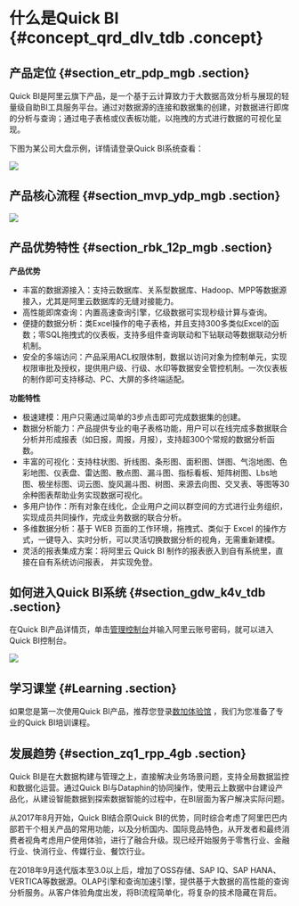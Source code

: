 # 什么是Quick BI {#concept_qrd_dlv_tdb .concept}

## 产品定位 {#section_etr_pdp_mgb .section}

Quick BI是阿里云旗下产品，是一个基于云计算致力于大数据高效分析与展现的轻量级自助BI工具服务平台。通过对数据源的连接和数据集的创建，对数据进行即席的分析与查询；通过电子表格或仪表板功能，以拖拽的方式进行数据的可视化呈现。

下图为某公司大盘示例，详情请登录Quick BI系统查看：

![](http://static-aliyun-doc.oss-cn-hangzhou.aliyuncs.com/assets/img/9062/155323916610653_zh-CN.png)

## 产品核心流程 {#section_mvp_ydp_mgb .section}

![](http://static-aliyun-doc.oss-cn-hangzhou.aliyuncs.com/assets/img/9062/155323916637888_zh-CN.png)

## 产品优势特性 {#section_rbk_12p_mgb .section}

**产品优势**

-   丰富的数据源接入：支持云数据库、关系型数据库、Hadoop、MPP等数据源接入，尤其是阿里云数据库的无缝对接能力。
-   高性能即席查询：内置高速查询引擎，亿级数据可实现秒级计算与查询。
-   便捷的数据分析：类Excel操作的电子表格，并且支持300多类似Excel的函数；零SQL拖拽式的仪表板，支持多组件查询联动和下钻联动等数据联动分析机制。
-   安全的多端访问：产品采用ACL权限体制，数据以访问对象为控制单元，实现权限审批及授权，提供用户级、行级、水印等数据安全管控机制。一次仪表板的制作即可支持移动、PC、大屏的多终端适配。

**功能特性**

-   极速建模：用户只需通过简单的3步点击即可完成数据集的创建。
-   数据分析能力：产品提供专业的电子表格功能，用户可以在线完成多数据联合分析并形成报表（如日报，周报，月报），支持超300个常规的数据分析函数。
-   丰富的可视化：支持柱状图、折线图、条形图、面积图、饼图、气泡地图、色彩地图、仪表盘、雷达图、散点图、漏斗图、指标看板、矩阵树图、Lbs地图、极坐标图、词云图、旋风漏斗图、树图、来源去向图、交叉表、等图等30余种图表帮助业务实现数据可视化。
-   多用户协作：所有对象在线化，企业用户之间以群空间的方式进行业务组织，实现成员共同操作，完成业务数据的联合分析。
-   多维数据分析：基于 WEB 页面的工作环境，拖拽式、类似于 Excel 的操作方式，一键导入、实时分析，可以灵活切换数据分析的视角，无需重新建模。
-   灵活的报表集成方案：将阿里云 Quick BI 制作的报表嵌入到自有系统里，直接在自有系统访问报表， 并实现免登。

## 如何进入Quick BI系统 {#section_gdw_k4v_tdb .section}

在Quick BI产品详情页，单击[管理控制台](https://data.aliyun.com/product/bi?spm=5176.8142029.dataTechnology.11.41416d3eTJ22ri)并输入阿里云账号密码，就可以进入Quick BI控制台。

![](http://static-aliyun-doc.oss-cn-hangzhou.aliyuncs.com/assets/img/9062/1553239166988_zh-CN.png)

## 学习课堂 {#Learning .section}

如果您是第一次使用Quick BI产品，推荐您登录[数加体验馆](https://help.aliyun.com/document_detail/30250.html) ，我们为您准备了专业的Quick BI培训课程。

## 发展趋势 {#section_zq1_rpp_4gb .section}

Quick BI是在大数据构建与管理之上，直接解决业务场景问题，支持全局数据监控和数据化运营。通过Quick BI与Dataphin的协同操作，使用云上数据中台建设产品化，从建设智能数据到探索数据智能的过程中，在BI层面为客户解决实际问题。

从2017年8月开始，Quick BI结合原Quick BI的优势，同时综合考虑了阿里巴巴内部若干个相关产品的常用功能，以及分析国内、国际竞品特色，从开发者和最终消费者视角考虑用户使用体验，进行了融合升级。现已经开始服务于零售行业、金融行业、快消行业、传媒行业、餐饮行业。

在2018年9月迭代版本至3.0以上后，增加了OSS存储、SAP IQ、SAP HANA、VERTICA等数据源。OLAP引擎和查询加速引擎，提供基于大数据的高性能的查询分析服务。从客户体验角度出发，将BI流程简单化，将复杂的技术隐藏在背后。

